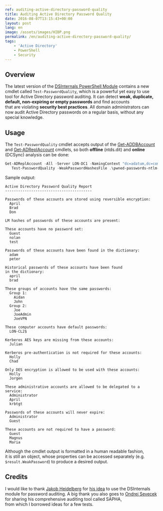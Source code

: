 ```yaml
---
ref: auditing-active-directory-password-quality
title: Auditing Active Directory Password Quality
date: 2016-08-07T13:15:43+00:00
layout: post
lang: en
image: /assets/images/HIBP.png
permalink: /en/auditing-active-directory-password-quality/
tags:
    - 'Active Directory'
    - PowerShell
    - Security
---
```


## Overview

The latest version of&nbsp;the&nbsp;[DSInternals PowerShell Module](https://github.com/MichaelGrafnetter/DSInternals) contains a&nbsp;new cmdlet called `Test-PasswordQuality`, which&nbsp;is&nbsp;a&nbsp;powerful yet&nbsp;easy to&nbsp;use tool for&nbsp;Active Directory password auditing. It&nbsp;can detect **weak, duplicate, default, non-expiring or&nbsp;empty passwords** and&nbsp;find accounts that&nbsp;are&nbsp;violating **security best practices**. All domain administrators can now&nbsp;audit Active Directory passwords on a&nbsp;regular basis, without any special knowledge.

## Usage

The `Test-PasswordQuality` cmdlet accepts output of&nbsp;the&nbsp;[Get-ADDBAccount](/en/dumping-ntds-dit-files-using-powershell/) and&nbsp;[Get-ADReplAccount](/en/retrieving-active-directory-passwords-remotely/) cmdlets, so&nbsp;both **offline** (ntds.dit) and&nbsp;**online** (DCSync) analysis can be&nbsp;done:

```powershell
Get-ADReplAccount -All -Server LON-DC1 -NamingContext "dc=adatum,dc=com" |
   Test-PasswordQuality -WeakPasswordHashesFile .\pwned-passwords-ntlm-ordered-by-count.txt -IncludeDisabledAccounts
```

<!--more-->

Sample output:

```
Active Directory Password Quality Report
----------------------------------------

Passwords of these accounts are stored using reversible encryption:
  April
  Brad
  Don

LM hashes of passwords of these accounts are present:

These accounts have no password set:
  Guest
  nolan
  test

Passwords of these accounts have been found in the dictionary:
  adam
  peter

Historical passwords of these accounts have been found in the dictionary:
  april
  brad

These groups of accounts have the same passwords:
  Group 1:
    Aidan
    John
  Group 2:
    Joe
    JoeAdmin
    JoeVPN

These computer accounts have default passwords:
  LON-CL2$

Kerberos AES keys are missing from these accounts:
  Julian

Kerberos pre-authentication is not required for these accounts:
  Holly
  Chad

Only DES encryption is allowed to be used with these accounts:
  Holly
  Jorgen

These administrative accounts are allowed to be delegated to a service:
  Administrator
  April
  krbtgt

Passwords of these accounts will never expire:
  Administrator
  Guest

These accounts are not required to have a password:
  Guest
  Magnus
  Maria

```

Although the&nbsp;cmdlet output is&nbsp;formatted in&nbsp;a&nbsp;human readable fashion, it&nbsp;is&nbsp;still an&nbsp;object, whose properties can be&nbsp;accessed separately (e.g. `$result.WeakPassword`) to&nbsp;produce a&nbsp;desired output.

## Credits

I&nbsp;would like to&nbsp;thank [Jakob Heidelberg](https://twitter.com/jakobheidelberg) for&nbsp;[his idea](https://github.com/improsec/Get-bADpasswords) to&nbsp;use the&nbsp;DSInternals module for&nbsp;password auditing. A&nbsp;big thank you also goes to&nbsp;[Ondrej Sevecek](https://www.sevecek.com/EnglishPages/default.aspx) for&nbsp;sharing his&nbsp;comprehensive auditing tool called SAPHA, from&nbsp;which&nbsp;I&nbsp;borrowed ideas for&nbsp;a&nbsp;few tests.

